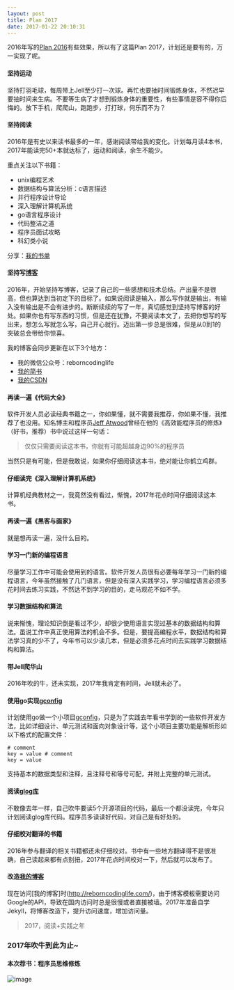 ```yaml
---
layout: post
title: Plan 2017
date: 2017-01-22 20:10:31
---
```


2016年写的[Plan 2016](http://reborncodinglife.com/2016/01/13/plan-2016/)有些效果，所以有了这篇Plan 2017，计划还是要有的，万一实现了呢。

#### 坚持运动

坚持打羽毛球，每周带上Jell至少打一次球。再忙也要抽时间锻炼身体，不然迟早要抽时间来生病。不要等生病了才想到锻炼身体的重要性，有些事情是容不得你后悔的。放下手机，爬爬山，跑跑步，打打球，何乐而不为？

#### 坚持阅读

2016年是有史以来读书最多的一年，感谢阅读带给我的变化。计划每月读4本书，2017年能读完50+本就达标了，运动和阅读，余生不能少。

重点关注以下书籍：

- unix编程艺术
- 数据结构与算法分析：c语言描述
- 并行程序设计导论
- 深入理解计算机系统
- go语言程序设计
- 代码整洁之道
- 程序员面试攻略
- 科幻类小说

分享：[我的书单](http://reborncodinglife.com/2016/01/30/my-book-list/)

#### 坚持写[博客](http://reborncodinglife.com/)

2016年，开始坚持写博客，记录了自己的一些感想和技术总结。产出量不是很高，但也算达到当初定下的目标了。如果说阅读是输入，那么写作就是输出，有输入没有输出是不会有进步的。断断续续的写了一年，真切感觉到坚持写博客的好处。如果你也有写东西的习惯，但是还在犹豫，不要阅读本文了，去把你想写的写出来，想怎么写就怎么写，自己开心就行。迈出第一步总是很难，但是从0到1的突破总会带给你惊喜。

我的博客会同步更新在以下3个地方：

- 我的微信公众号：reborncodinglife
- [我的简书](http://www.jianshu.com/u/b2075cf393f8)
- [我的CSDN](http://blog.csdn.net/leo881205)

#### 再读一遍《代码大全》

软件开发人员必读经典书籍之一，你如果懂，就不需要我推荐，你如果不懂，我推荐了也没用。知名博主和程序员[Jeff Atwood](https://blog.codinghorror.com/)曾经在他的《高效能程序员的修炼》（好书，推荐）书中说过这样一句话：

>仅仅只需要阅读这本书，你就有可能超越身边90%的程序员

当然只是有可能，但是我敢说，如果你仔细阅读这本书，绝对能让你鹤立鸡群。

#### 仔细读完《深入理解计算机系统》

计算机经典教材之一，我竟然没有看过，惭愧，2017年花点时间仔细阅读这本书。

#### 再读一遍《黑客与画家》

就是想再读一遍，没什么目的。

#### 学习一门新的编程语言

尽量学习工作中可能会使用到的语言。软件开发人员很有必要每年学习一门新的编程语言，今年虽然接触了几门语言，但是没有深入实践学习，学习编程语言必须多花时间去练习实践，不然达不到学习的目的，走马观花不如不学。

#### 学习数据结构和算法

说来惭愧，理论知识倒是看过不少，却很少使用语言实现过基本的数据结构和算法。虽说工作中真正使用算法的机会不多。但是，要提高编程水平，数据结构和算法学习真的少不了，今年书可以少读几本，但是必须多花点时间去实践学习数据结构和算法。

#### 带Jell爬华山

2016年吹的牛，还未实现，2017年我肯定有时间，Jell就未必了。

#### 使用go实现[gconfig](https://github.com/songleo/gconfig)

计划使用go做一个小项目[gconfig](https://github.com/songleo/gconfig)，只是为了实践去年看书学到的一些软件开发方法，比如详细设计、单元测试和面向对象设计等，这个小项目主要功能是解析形如以下格式的配置文件：

```
# comment
key = value # comment
key = value
```

支持基本的数据类型和注释，且注释号和等号可配，并附上完整的单元测试。

#### 阅读[glog库](https://github.com/golang/glog)

不敢像去年一样，自己吹牛要读5个开源项目的代码，最后一个都没读完，今年只计划阅读glog库代码。程序员多读读好代码，对自己是有好处的。

#### 仔细校对翻译的书籍

2016年参与翻译的相关书籍都还未仔细校对。书中有一些地方翻译得不是很准确，自己读起来都有点别扭，2017年花点时间校对一下，然后就可以发布了。

#### 改造[我的博客](http://reborncodinglife.com/)

现在访问[我的博客]时(http://reborncodinglife.com/)，由于博客模板需要访问Google的API，导致在国内访问时总是很慢或者直接被墙。2017年准备自学Jekyll，将博客改造下，提升访问速度，增加访问量。

>2017，阅读+实践之年

### 2017年吹牛到此为止~

#### 本次荐书：程序员思维修炼

![image](https://img14.360buyimg.com/n1/s200x200_jfs/t550/362/1052685479/369084/874ff16a/549377ebN61482616.jpg)

